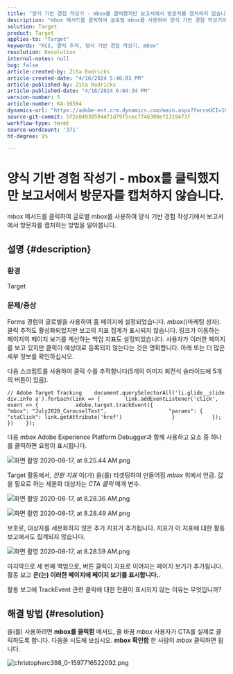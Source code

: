 ```yaml
---
title: "양식 기반 경험 작성기 - mbox를 클릭했지만 보고서에서 방문자를 캡처하지 않습니다."
description: "mbox 메서드를 클릭하여 글로벌 mbox를 사용하여 양식 기반 경험 작성기에서 보고서에서 방문자를 캡처하는 방법을 알아봅니다."
solution: Target
product: Target
applies-to: "Target"
keywords: "KCS, 클릭 추적, 양식 기반 경험 작성기, mbox"
resolution: Resolution
internal-notes: null
bug: false
article-created-by: Zita Rodricks
article-created-date: "4/16/2024 5:46:03 PM"
article-published-by: Zita Rodricks
article-published-date: "4/16/2024 6:04:34 PM"
version-number: 5
article-number: KA-16594
dynamics-url: "https://adobe-ent.crm.dynamics.com/main.aspx?forceUCI=1&pagetype=entityrecord&etn=knowledgearticle&id=748a822b-19fc-ee11-a1ff-6045bd0065b6"
source-git-commit: 5f2e849305944f1d79f5cec7746300ef1319473f
workflow-type: tm+mt
source-wordcount: '371'
ht-degree: 1%

---
```


# 양식 기반 경험 작성기 - mbox를 클릭했지만 보고서에서 방문자를 캡처하지 않습니다.


mbox 메서드를 클릭하여 글로벌 mbox를 사용하여 양식 기반 경험 작성기에서 보고서에서 방문자를 캡처하는 방법을 알아봅니다.

## 설명 {#description}


### <b>환경</b>

Target

### <b>문제/증상</b>

Forms 경험이 글로벌을 사용하여 홈 페이지에 설정되었습니다. *mbox(*(마케팅 상자). 클릭 추적도 활성화되었지만 보고의 지표 집계가 표시되지 않습니다. 링크가 이동하는 페이지의 페이지 보기를 계산하는 백업 지표도 설정되었습니다. 사용자가 이러한 페이지를 보고 있지만 클릭이 예상대로 등록되지 않는다는 것은 명확합니다. 아래 또는 더 많은 세부 정보를 확인하십시오.



다음 스크립트를 사용하여 클릭 수를 추적합니다(5개의 이미지 회전식 슬라이드에 5개의 버튼이 있음).




```
// Adobe Target Tracking    document.querySelectorAll('li.glide__slide div.info a').forEach(link => {        link.addEventListener('click', event => {            adobe.target.trackEvent({                    "mbox": "July2020_CarouselTest",                    "params": {                    "ctaClick": link.getAttribute('href')                }            });        })    });
```




다음 *mbox* Adobe Experience Platform Debugger과 함께 사용하고 요소 중 하나를 클릭하면 요청이 표시됩니다.



![화면 촬영 2020-08-17, at 8.25.44 AM.png](https://experienceleaguecommunities.adobe.com/t5/image/serverpage/image-id/26222i8EFBFA8432501D9E/image-size/medium?v=1.0&amp;amp;px=400 "화면 촬영 2020-08-17, at 8.25.44 AM.png")



Target 활동에서, *전환 지표* 이(가) 을(를) 타겟팅하여 만들어짐 *mbox* 위에서 언급. 값을 필요로 하는 세분화 대상자는 *CTA 클릭* 매개 변수.



![화면 촬영 2020-08-17, at 8.28.36 AM.png](https://experienceleaguecommunities.adobe.com/t5/image/serverpage/image-id/26225i9E8B86819537BB25/image-size/medium?v=1.0&amp;amp;px=400 "화면 촬영 2020-08-17, at 8.28.36 AM.png")

![화면 촬영 2020-08-17, at 8.28.49 AM.png](https://experienceleaguecommunities.adobe.com/t5/image/serverpage/image-id/26223i6D9AAA0A81236A58/image-size/medium?v=1.0&amp;amp;px=400 "화면 촬영 2020-08-17, at 8.28.49 AM.png")



보호로, 대상자를 세분화하지 않은 추가 지표가 추가됩니다. 지표가 이 지표에 대한 활동 보고에서도 집계되지 않습니다.



![화면 촬영 2020-08-17, at 8.28.59 AM.png](https://experienceleaguecommunities.adobe.com/t5/image/serverpage/image-id/26224iFF036B11B2E932FC/image-size/medium?v=1.0&amp;amp;px=400 "화면 촬영 2020-08-17, at 8.28.59 AM.png")



마지막으로 세 번째 백업으로, 버튼 클릭이 지표로 이어지는 페이지 보기가 추가됩니다. 활동 보고 <b>은(는) 이러한 페이지에 페이지 보기를 표시합니다.</b>.



활동 보고에 TrackEvent 관련 클릭에 대한 전환이 표시되지 않는 이유는 무엇입니까?


## 해결 방법 {#resolution}


을(를) 사용하려면 <b>mbox를 클릭함</b> 메서드, 줄 바꿈 *mbox* 사용자가 CTA를 실제로 클릭하도록 합니다. 다음을 시도해 보십시오. <b>mbox 확인함</b> 한 사람이 *mbox* 클릭하면 됩니다.



![christopherc398_0-1597716522092.png](https://experienceleaguecommunities.adobe.com/t5/image/serverpage/image-id/26237i01409F8DF7D2F948/image-size/medium?v=1.0&amp;amp;px=400)


